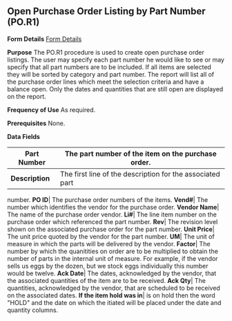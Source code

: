 ## Open Purchase Order Listing by Part Number (PO.R1)
<PageHeader />

**Form Details**
[Form Details](../PO-R1-1/README.md)

**Purpose**
The PO.R1 procedure is used to create open purchase order listings. The user
may specify each part number he would like to see or may specify that all part
numbers are to be included. If all items are selected they will be sorted by
category and part number. The report will list all of the purchase order lines
which meet the selection criteria and have a balance open. Only the dates and
quantities that are still open are displayed on the report.

**Frequency of Use**
As required.

**Prerequisites**
None.

**Data Fields**

| **Part Number** | The part number of the item on the purchase order.        |
| --------------- | --------------------------------------------------------- |
| **Description** | The first line of the description for the associated part |
number.
**PO ID**|  The purchase order numbers of the items.
**Vend#**|  The number which identifies the vendor for the purchase order.
**Vendor Name**|  The name of the purchase order vendor.
**Li#**|  The line item number on the purchase order which referenced the part
number.
**Rev**|  The revision level shown on the associated purchase order for the
part number.
**Unit Price**|  The unit price quoted by the vendor for the part number.
**UM**|  The unit of measure in which the parts will be delivered by the
vendor.
**Factor**|  The number by which the quanitities on order are to be multiplied
to obtain the number of parts in the internal unit of measure. For example, if
the vendor sells us eggs by the dozen, but we stock eggs individually this
number would be twelve.
**Ack Date**|  The dates, acknowledged by the vendor, that the associated
quantities of the item are to be received.
**Ack Qty**|  The quantities, acknowledged by the vendor, that are scheduled
to be received on the associated dates.
**If the item hold was in**|  is on hold then the word "HOLD" and the date on
which the itiated will be placed under the date and quantity columns.

<badge text= "Version 8.10.57 " vertical="middle" />

<PageFooter />
